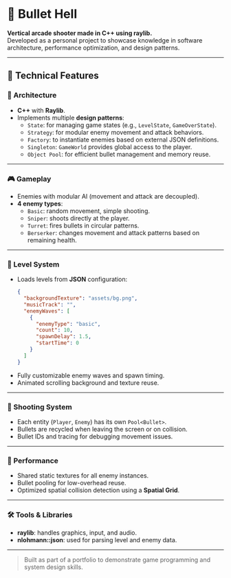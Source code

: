 # 🚀 Bullet Hell

**Vertical arcade shooter made in C++ using raylib.**  
Developed as a personal project to showcase knowledge in software architecture, performance optimization, and design patterns.

---

## 📌 Technical Features

### 🧱 Architecture
- **C++** with **Raylib**.
- Implements multiple **design patterns**:
  - `State`: for managing game states (e.g., `LevelState`, `GameOverState`).
  - `Strategy`: for modular enemy movement and attack behaviors.
  - `Factory`: to instantiate enemies based on external JSON definitions.
  - `Singleton`: `GameWorld` provides global access to the player.
  - `Object Pool`: for efficient bullet management and memory reuse.

---

### 🎮 Gameplay
- Enemies with modular AI (movement and attack are decoupled).
- **4 enemy types**:
  - `Basic`: random movement, simple shooting.
  - `Sniper`: shoots directly at the player.
  - `Turret`: fires bullets in circular patterns.
  - `Berserker`: changes movement and attack patterns based on remaining health.

---

### 📄 Level System
- Loads levels from **JSON** configuration:
  ```json
  {
    "backgroundTexture": "assets/bg.png",
    "musicTrack": "",
    "enemyWaves": [
      {
        "enemyType": "basic",
        "count": 10,
        "spawnDelay": 1.5,
        "startTime": 0
      }
    ]
  }
  ```
- Fully customizable enemy waves and spawn timing.
- Animated scrolling background and texture reuse.

---

### 🔫 Shooting System
- Each entity (`Player`, `Enemy`) has its own `Pool<Bullet>`.
- Bullets are recycled when leaving the screen or on collision.
- Bullet IDs and tracing for debugging movement issues.

---

### 🧠 Performance
- Shared static textures for all enemy instances.
- Bullet pooling for low-overhead reuse.
- Optimized spatial collision detection using a **Spatial Grid**.

---

### 🛠️ Tools & Libraries
- **raylib**: handles graphics, input, and audio.
- **nlohmann::json**: used for parsing level and enemy data.

---

> Built as part of a portfolio to demonstrate game programming and system design skills.
